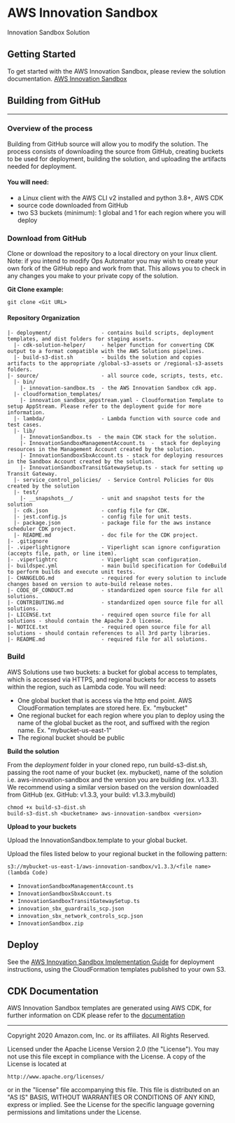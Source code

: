# AWS Innovation Sandbox

Innovation Sandbox Solution

## Getting Started

To get started with the AWS Innovation Sandbox, please review the solution documentation. [AWS Innovation Sandbox](https://docs.aws.amazon.com/solutions/latest/aws-innovation-sandbox/welcome.html)

## Building from GitHub
***

### Overview of the process

Building from GitHub source will allow you to modify the solution. The process consists of downloading the source from GitHub, creating buckets to be used for deployment, building the solution, and uploading the artifacts needed for deployment.

#### You will need:

* a Linux client with the AWS CLI v2 installed and python 3.8+, AWS CDK
* source code downloaded from GitHub
* two S3 buckets (minimum): 1 global and 1 for each region where you will deploy

### Download from GitHub

Clone or download the repository to a local directory on your linux client. Note: if you intend to modify Ops Automator you may wish to create your own fork of the GitHub repo and work from that. This allows you to check in any changes you make to your private copy of the solution.

**Git Clone example:**

```
git clone <Git URL>
```



#### Repository Organization

```
|- deployment/                - contains build scripts, deployment templates, and dist folders for staging assets.
  |- cdk-solution-helper/     - helper function for converting CDK output to a format compatible with the AWS Solutions pipelines.
  |- build-s3-dist.sh         - builds the solution and copies artifacts to the appropriate /global-s3-assets or /regional-s3-assets folders.
|- source/                    - all source code, scripts, tests, etc.
  |- bin/
    |- innovation-sandbox.ts  - the AWS Innovation Sandbox cdk app.
  |- cloudformation_templates/
    |- innovation_sandbox_appstream.yaml - Cloudformation Template to setup AppStream. Please refer to the deployment guide for more information.
  |- lambda/                  - Lambda function with source code and test cases.        
  |- lib/
    |- InnovationSandbox.ts  - the main CDK stack for the solution.
    |- InnovationSandboxManagementAccount.ts  -  stack for deploying resources in the Management Account created by the solution.
    |- InnovationSandboxSbxAccount.ts - stack for deploying resources in the Sandbox Account created by the solution.
    |- InnovationSandboxTransitGatewaySetup.ts - stack for setting up Transit Gateway.
  |- service_control_policies/  - Service Control Policies for OUs created by the solution
  |- test/
    |- __snapshots__/         - unit and snapshot tests for the solution
  |- cdk.json                 - config file for CDK.
  |- jest.config.js           - config file for unit tests.
  |- package.json             - package file for the aws instance scheduler CDK project.
  |- README.md                - doc file for the CDK project.
|- .gitignore
|- .viperlightignore          - Viperlight scan ignore configuration  (accepts file, path, or line item).
|- .viperlightrc              - Viperlight scan configuration.
|- buildspec.yml              - main build specification for CodeBuild to perform builds and execute unit tests.
|- CHANGELOG.md               - required for every solution to include changes based on version to auto-build release notes.
|- CODE_OF_CONDUCT.md         - standardized open source file for all solutions.
|- CONTRIBUTING.md            - standardized open source file for all solutions.
|- LICENSE.txt                - required open source file for all solutions - should contain the Apache 2.0 license.
|- NOTICE.txt                 - required open source file for all solutions - should contain references to all 3rd party libraries.
|- README.md                  - required file for all solutions.

```

### Build

AWS Solutions use two buckets: a bucket for global access to templates, which is accessed via HTTPS, and regional buckets for access to assets within the region, such as Lambda code. You will need:

* One global bucket that is access via the http end point. AWS CloudFormation templates are stored here. Ex. "mybucket"
* One regional bucket for each region where you plan to deploy using the name of the global bucket as the root, and suffixed with the region name. Ex. "mybucket-us-east-1"
* The regional bucket should be public

**Build the solution**

From the *deployment* folder in your cloned repo, run build-s3-dist.sh, passing the root name of your bucket (ex. mybucket), name of the solution i.e. aws-innovation-sandbox and the version you are building (ex. v1.3.3). We recommend using a similar version based on the version downloaded from GitHub (ex. GitHub: v1.3.3, your build: v1.3.3.mybuild)

```
chmod +x build-s3-dist.sh
build-s3-dist.sh <bucketname> aws-innovation-sandbox <version>
```


**Upload to your buckets**

Upload the InnovationSandbox.template to your global bucket.

Upload the files listed below to your regional bucket in the following pattern:

```
s3://mybucket-us-east-1/aws-innovation-sandbox/v1.3.3/<file name> (lambda Code)
```

* `InnovationSandboxManagementAccount.ts` 
* `InnovationSandboxSbxAccount.ts`
* `InnovationSandboxTransitGatewaySetup.ts` 
* `innovation_sbx_guardrails_scp.json`
* `innovation_sbx_network_controls_scp.json`
* `InnovationSandbox.zip`

## Deploy

See the [AWS Innovation Sandbox Implementation Guide](https://docs.aws.amazon.com/solutions/latest/aws-innovation-sandbox/automated-deployment.html) for deployment instructions, using the CloudFormation templates published to your own S3.

## CDK Documentation

AWS Innovation Sandbox templates are generated using AWS CDK, for further information on CDK please refer to the [documentation](https://docs.aws.amazon.com/cdk/latest/guide/getting_started.`html)


***

Copyright 2020 Amazon.com, Inc. or its affiliates. All Rights Reserved.

Licensed under the Apache License Version 2.0 (the "License"). You may not use this file except in compliance with the License. A copy of the License is located at

    http://www.apache.org/licenses/

or in the "license" file accompanying this file. This file is distributed on an "AS IS" BASIS, WITHOUT WARRANTIES OR CONDITIONS OF ANY KIND, express or implied. See the License for the specific language governing permissions and limitations under the License.
